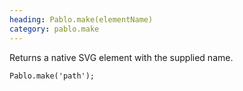 ```yaml
--- 
heading: Pablo.make(elementName)
category: pablo.make
---
```


Returns a native SVG element with the supplied name.

    Pablo.make('path');
